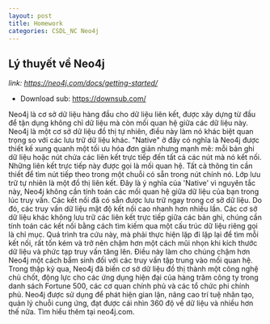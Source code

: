 ```yaml
---
layout: post
title: Homework
categories: CSDL_NC Neo4j
---
```


## Lý thuyết về Neo4j

*link: https://neo4j.com/docs/getting-started/*

- Download sub: https://downsub.com/

Neo4j là cơ sở dữ liệu hàng đầu cho dữ liệu liên kết, được xây dựng từ đầu để tận dụng không chỉ dữ liệu mà còn mối quan hệ giữa các dữ liệu này. 
Neo4j là một cơ sở dữ liệu đồ thị tự nhiên, điều này làm nó khác biệt quan trọng so với các lưu trữ dữ liệu khác. 
"Native" ở đây có nghĩa là Neo4j được thiết kế xung quanh một tối ưu hóa đơn giản nhưng mạnh mẽ: mỗi bản ghi dữ liệu hoặc nút chứa các liên kết trực tiếp đến tất cả các nút mà nó kết nối. 
Những liên kết trực tiếp này được gọi là mối quan hệ. Tất cả thông tin cần thiết để tìm nút tiếp theo trong một chuỗi có sẵn trong nút chính nó. Lớp lưu trữ tự nhiên là một đồ thị liên kết. 
Đây là ý nghĩa của 'Native' vì nguyên tắc này, Neo4j không cần tính toán các mối quan hệ giữa dữ liệu của bạn trong lúc truy vấn. Các kết nối đã có sẵn được lưu trữ ngay trong cơ sở dữ liệu. 
Do đó, các truy vấn dữ liệu mật độ kết nối cao nhanh hơn nhiều lần. Các cơ sở dữ liệu khác không lưu trữ các liên kết trực tiếp giữa các bản ghi, chúng cần tính toán các kết nối bằng cách tìm kiếm qua một cấu trúc dữ liệu riêng gọi là chỉ mục.
 Quá trình tra cứu này, mà phải thực hiện lặp đi lặp lại để tìm mỗi kết nối, rất tốn kém và trở nên chậm hơn một cách mũi nhọn khi kích thước dữ liệu và phức tạp truy vấn tăng lên.
Điều này làm cho chúng chậm hơn Neo4j một cách bẩm sinh đối với các truy vấn tập trung vào mối quan hệ. Trong thập kỷ qua, Neo4j đã biến cơ sở dữ liệu đồ thị thành một công nghệ chủ chốt, động lực cho các ứng dụng hiện đại của hàng trăm công ty trong danh sách Fortune 500, các cơ quan chính phủ và các tổ chức phi chính phủ.
 Neo4j được sử dụng để phát hiện gian lận, nâng cao trí tuệ nhân tạo, quản lý chuỗi cung ứng, đạt được cái nhìn 360 độ về dữ liệu và nhiều hơn thế nữa. Tìm hiểu thêm tại neo4j.com.

